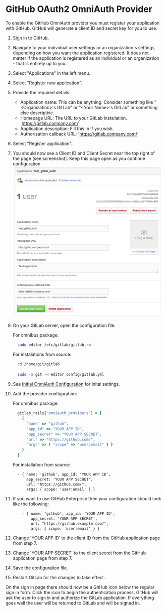 # GitHub OAuth2 OmniAuth Provider

To enable the GitHub OmniAuth provider you must register your application with GitHub. GitHub will generate a client ID and secret key for you to use.

1.  Sign in to GitHub.

1.  Navigate to your individual user settings or an organization's settings, depending on how you want the application registered. It does not matter if the application is registered as an individual or an organization - that is entirely up to you.

1.  Select "Applications" in the left menu.

1.  Select "Register new application".

1.  Provide the required details.
    - Application name: This can be anything. Consider something like "\<Organization\>'s GitLab" or "\<Your Name\>'s GitLab" or something else descriptive.
    - Homepage URL: The URL to your GitLab installation. 'https://gitlab.company.com'
    - Application description: Fill this in if you wish.
    - Authorization callback URL: 'https://gitlab.company.com/'
1.  Select "Register application".

1.  You should now see a Client ID and Client Secret near the top right of the page (see screenshot). Keep this page open as you continue configuration. ![GitHub app](github_app.png)

1.  On your GitLab server, open the configuration file.

    For omnibus package:

    ```sh
      sudo editor /etc/gitlab/gitlab.rb
    ```

    For instalations from source:

    ```sh
      cd /home/git/gitlab

      sudo -u git -H editor config/gitlab.yml
    ```

1.  See [Initial OmniAuth Configuration](README.md#initial-omniauth-configuration) for inital settings.

1.  Add the provider configuration:

    For omnibus package:

    ```ruby
      gitlab_rails['omniauth_providers'] = [
        {
          "name" => "github",
          "app_id" => "YOUR APP ID",
          "app_secret" => "YOUR APP SECRET",
          "url" => "https://github.com/",
          "args" => { "scope" => "user:email" } }
        }
      ]
    ```

    For installation from source:

    ```
      - { name: 'github', app_id: 'YOUR APP ID',
          app_secret: 'YOUR APP SECRET',
          url: "https://github.com/",
          args: { scope: 'user:email' } }
    ```



1. If you want to use GitHub Enterprise then your configuration should look like the following:

    ```
        - { name: 'github', app_id: 'YOUR APP ID',
            app_secret: 'YOUR APP SECRET',
            url: "https://github.example.com/",
            args: { scope: 'user:email' } }
    ```


1.  Change 'YOUR APP ID' to the client ID from the GitHub application page from step 7.

1.  Change 'YOUR APP SECRET' to the client secret from the GitHub application page  from step 7.

1.  Save the configuration file.

1.  Restart GitLab for the changes to take effect.

On the sign in page there should now be a GitHub icon below the regular sign in form. Click the icon to begin the authentication process. GitHub will ask the user to sign in and authorize the GitLab application. If everything goes well the user will be returned to GitLab and will be signed in.
